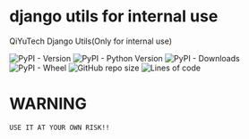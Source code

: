 # django utils for internal use

QiYuTech Django Utils(Only for internal use)

![PyPI - Version](https://img.shields.io/pypi/v/django-qiyu-utils)
![PyPI - Python Version](https://img.shields.io/pypi/pyversions/django-qiyu-utils)
![PyPI - Downloads](https://img.shields.io/pypi/dm/django-qiyu-utils)
![PyPI - Wheel](https://img.shields.io/pypi/wheel/django-qiyu-utils)
![GitHub repo size](https://img.shields.io/github/repo-size/qiyutechdev/django-qiyu-utils)
![Lines of code](https://img.shields.io/tokei/lines/github/qiyutechdev/django-qiyu-utils)

# WARNING

    USE IT AT YOUR OWN RISK!!
